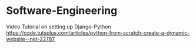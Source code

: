 # Software-Engineering

Video Tutorial on setting up Django-Python https://code.tutsplus.com/articles/python-from-scratch-create-a-dynamic-website--net-22787
